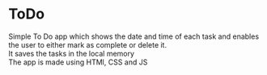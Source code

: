 # ToDo
Simple To Do app which shows the date and time of each task and enables the user to either mark as complete or delete it.<br>
It saves the tasks in the local memory <br>
The app is made using HTMl, CSS and JS
